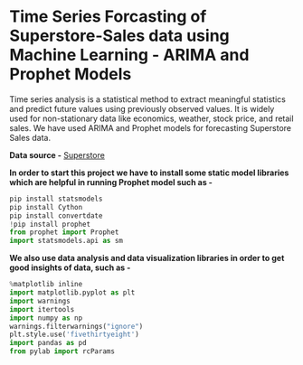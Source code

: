 # Time Series Forcasting of Superstore-Sales data using Machine Learning - ARIMA and Prophet Models
Time series analysis is a statistical method to extract meaningful statistics and predict future values using previously observed values. It is widely used for non-stationary data like economics, weather, stock price, and retail sales. We have used ARIMA and Prophet models for forecasting Superstore Sales data.

**Data source -**
[Superstore](https://community.tableau.com/s/question/0D54T00000CWeX8SAL/sample-superstore-sales-excelxls)

**In order to start this project we have to install some static model libraries which are helpful in running Prophet model such as -**
```Python 
pip install statsmodels
pip install Cython
pip install convertdate
!pip install prophet
from prophet import Prophet
import statsmodels.api as sm
```
**We also use data analysis and data visualization libraries in order to get good insights of data, such as -**
```Python
%matplotlib inline
import matplotlib.pyplot as plt
import warnings
import itertools
import numpy as np
warnings.filterwarnings("ignore")
plt.style.use('fivethirtyeight')
import pandas as pd
from pylab import rcParams
```
